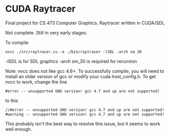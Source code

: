 CUDA Raytracer
=============

Final project for CS 473 Computer Graphics. Raytracer written in CUDA/SDL

Not complete. Still in very early stages.

To compile

    nvcc ./src/raytracer.cu -o ./bin/raytracer -lSDL -arch sm_30

-lSDL is for SDL graphics
-arch sm_30 is required for recursion

Note: nvcc does not like gcc 4.6+. To successfully compile, you will need to install an older version of gcc or modify your cuda host_config.h. To get nvcc to work, change the line

    #error -- unsupported GNU version! gcc 4.7 and up are not supported!

to this

    //#error -- unsupported GNU version! gcc 4.7 and up are not supported!
    #warning -- unsupported GNU version! gcc 4.7 and up are not supported!

This probably isn't the best way to resolve this issue, but it seems to work well enough.
